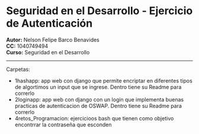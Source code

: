 # Seguridad en el Desarrollo - Ejercicio de Autenticación

**Autor:** Nelson Felipe Barco Benavides  
**CC:** 1040749494  
**Curso:** Seguridad en el Desarrollo

---

Carpetas:

- 1hashapp: app web con django que permite encriptar en diferentes tipos de algortimos un input que se ingrese. Dentro tiene su Readme para correrlo
- 2loginapp: app web con django con un login que implementa buenas practicas de autenticacion de OSWAP. Dentro tiene su Readme para correrlo
- 4retos_Programacion: ejercicioos bash que tienen como objetivo encontrrar la contraseña que esconden